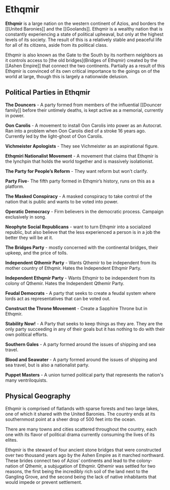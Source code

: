 # Ethqmir
**Ethqmir** is a large nation on the western continent of Azios, and borders the [[United Baronies]] and the [[Goolands]]. Ethqmir is a wealthy nation that is constantly experiencing a state of political upheaval, but only at the highest levels of its society. The result of this is a relatively stable and peaceful life for all of its citizens, aside from its political class.

Ethqmir is also known as the Gate to the South by its northern neighbors as it controls access to [the old bridges](Bridges of Ethqmir) created by the [[Ashen Empire]] that connect the two continents. Partially as a result of this Ethqmir is convinced of its own critical importance to the goings on of the world at large, though this is largely a nationwide delusion.

## Political Parties in Ethqmir
**The Douncers** - A party formed from members of the influential [[Douncer family]] before their untimely deaths, is kept active as a memorial, currently in power.

**Oon Carolis** -  A movement to install Oon Carolis into power as an Autocrat. Ran into a problem when Oon Carolis died of a stroke 16 years ago. Currently led by the light-ghost of Oon Carolis.

**Vichmeister Apologists** - They see Vichmeister as an aspirational figure.

**Ethqmiri Nationalist Movement** - A movement that claims that Ethqmir is the lynchpin that holds the world together and is massively isolationist.

**The Party for People’s Reform** - They want reform but won’t clarify.

**Party Five**- The fifth party formed in Ethqmir’s history, runs on this as a platform.

**The Masked Conspiracy** - A masked conspiracy to take control of the nation that is public and wants to be voted into power.

**Operatic Democracy** -  Firm believers in the democratic process. Campaign exclusively in song.

**Neophyte Social Republicans** - want to turn Ethqmir into a socialized republic, but also believe that the less experienced a person is in a job the better they will be at it.

**The Bridges Party** - mostly concerned with the continental bridges, their upkeep, and the price of tolls.

**Independent Qthemir Party** - Wants Qthemir to be independent from its mother country of Ethqmir. Hates the Independent Ethqmir Party.

**Independent Ethqmir Party** - Wants Ethqmir to be independent from its colony of Qthemir. Hates the Independent Qthemir Party.

**Feudal Democrats** - A party that seeks to create a feudal system where lords act as representatives that can be voted out.

**Construct the Throne Movement** - Create a Sapphire Throne but in Ethqmir.

**Stability Now!** - A Party that seeks to keep things as they are. They are the only party succeeding in any of their goals but it has nothing to do with their own political efforts.

**Southern Gales** - A party formed around the issues of shipping and sea travel.

**Blood and Seawater** - A party formed around the issues of shipping and sea travel, but is also a nationalist party.

**Puppet Masters** - A union turned political party that represents the nation's many ventriloquists.

## Physical Geography
Ethqmir is comprised of flatlands with sparse forests and two large lakes, one of which it shared with the United Baronies. The country ends at its southernmost point at a sheer drop of 500 feet into the ocean.

There are many towns and cities scattered throughout the country, each one with its flavor of political drama currently consuming the lives of its elites. 

Ethqmir is the steward of four ancient stone bridges that were constructed over two thousand years ago by the Ashen Empire as it marched northward. These brides connect two of Azios’ continents and lead to the colony-nation of Qthemir, a subjugation of Ethqmir. Qthemir was settled for two reasons, the first being the incredibly rich soil of the land next to the Gangling Grove, and the second being the lack of native inhabitants that would impede or prevent settlement.

<Ethqmir><Location><Region>